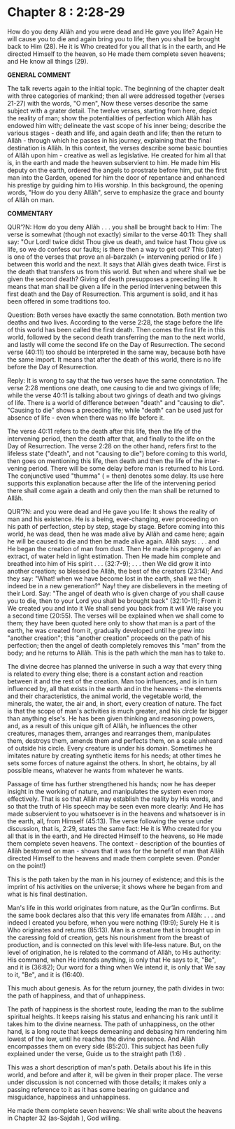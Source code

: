 Chapter 8 : 2:28-29
===================

How do you deny Allâh and you were dead and He gave you life? Again He
will cause you to die and again bring you to life; then you shall be
brought back to Him (28). He it is Who created for you all that is in
the earth, and He directed Himself to the heaven, so He made them
com­plete seven heavens; and He know all things (29).

**GENERAL COMMENT**

The talk reverts again to the initial topic. The beginning of the
chapter dealt with three categories of mankind; then all were addressed
together (verses 21-27) with the words, "O men", Now these verses
describe the same subject with a grater detail. The twelve verses,
starting from here, depict the reality of man; show the potentialities
of perfection which Allâh has endowed him with; delineate the vast scope
of his inner being; describe the various stages - death and life, and
again death and life; then the return to Allâh - through which he passes
in his journey, explaining that the final destination is Allâh. In this
context, the verses describe some basic bounties of Allâh upon him -
creative as well as legislative. He created for him all that is, in the
earth and made the heaven subservient to him. He made him His deputy on
the earth, ordered the angels to prostrate before him, put the first man
into the Garden, opened for him the door of repentance and enhanced his
prestige by guiding him to His worship. In this background, the opening
words, "How do you deny Allâh", serve to emphasize the grace and bounty
of Allâh on man.

**COMMENTARY**

QUR’?N: How do you deny Allâh . . . you shall be brought back to Him:
The verse is somewhat (though not exactly) similar to the verse 40:11:
They shall say: "Our Lord! twice didst Thou give us death, and twice
hast Thou give us life, so we do confess our faults; is there then a way
to get out? This (later) is one of the verses that prove an al–barzakh
(= intervening period or life ) between this world and the next. It says
that Allâh gives death twice. First is the death that transfers us from
this world. But when and where shall we be given the second death?
Giving of death presupposes a preceding life. It means that man shall be
given a life in the period intervening between this first death and the
Day of Resurrection. This argument is solid, and it has been offered in
some traditions too.

Question: Both verses have exactly the same connotation. Both mention
two deaths and two lives. According to the verse 2:28, the stage before
the life of this world has been called the first death. Then comes the
first life in this world, followed by the second death transferring the
man to the next world, and lastly will come the second life on the Day
of Resurrection. The second verse (40:11) too should be interpreted in
the same way, because both have the same import. It means that after the
death of this world, there is no life before the Day of Resurrection.

Reply: It is wrong to say that the two verses have the same
connotation. The verse 2:28 mentions one death, one causing to die and
two givings of life; while the verse 40:11 is talking about two givings
of death and two givings of life. There is a world of difference between
"death" and "causing to die". "Causing to die" shows a preceding life;
while "death" can be used just for absence of life - even when there was
no life before it.

The verse 40:11 refers to the death after this life, then the life of
the intervening period, then the death after that, and finally to the
life on the Day of Resurrection. The verse 2:28 on the other hand,
refers first to the lifeless state ("death", and not "causing to die")
before coming to this world, then goes on mentioning this life, then
death and then the life of the inter­vening period. There will be some
delay before man is returned to his Lord. The conjunctive used "thumma"
( = then) denotes some delay. Its use here supports this explanation
because after the life of the intervening period there shall come again
a death and only then the man shall be returned to Allâh.

QUR’?N: and you were dead and He gave you life: It shows the reality of
man and his existence. He is a being, ever-changing, ever proceeding on
his path of perfection, step by step, stage by stage. Before coming into
this world, he was dead, then he was made alive by Allâh and came here;
again he will be caused to die and then be made alive again. Allâh says:
. . . and He began the creation of man from dust. Then He made his
progeny of an extract, of water held in light estimation. Then He made
him complete and breathed into him of His spirit . . . (32:7-9); . . .
then We did grow it into another creation; so blessed be Allâh, the best
of the creators (23:14); And they say: "What! when we have become lost
in the earth, shall we then indeed be in a new generation?" Nay! they
are disbelievers in the meeting of their Lord. Say: "The angel of death
who is given charge of you shall cause you to die, then to your Lord you
shall be brought back" (32:10-11); From it We created you and into it We
shall send you back from it will We raise you a second time (20:55). The
verses will be explained when we shall come to them; they have been
quoted here only to show that man is a part of the earth, he was created
from it, gradually developed until he grew into "another creation"; this
"another creation" proceeds on the path of his perfection; then the
angel of death completely removes this "man" from the body; and he
returns to Allâh. This is the path which the man has to take to.

The divine decree has planned the universe in such a way that every
thing is related to every thing else; there is a constant action and
reaction between it and the rest of the creation. Man too influences,
and is in turn influenced by, all that exists in the earth and in the
heavens - the elements and their characteristics, the animal world, the
vegetable world, the minerals, the water, the air and, in short, every
creation of nature. The fact is that the scope of man's activities is
much greater, and his circle far bigger than anything else's. He has
been given thinking and rea­soning powers, and, as a result of this
unique gift of Allâh, he influences the other creatures, manages them,
arranges and re­arranges them, manipulates them, destroys them, amends
them and perfects them, on a scale unheard of outside his circle. Every
creature is under his domain. Sometimes he imitates nature by creating
synthetic items for his needs; at other times he sets some forces of
nature against the others. In short, he obtains, by all possible means,
whatever he wants from whatever he wants.

Passage of time has further strengthened his hands; now he has deeper
insight in the working of nature, and manipulates the system even more
effectively. That is so that Allâh may establish the reality by His
words, and so that the truth of His speech may be seen even more
clearly: And He has made subservient to you whatsoever is in the heavens
and whatsoever is in the earth, all, from Himself (45:13). The verse
following the verse under discussion, that is, 2:29, states the same
fact: He it is Who created for you all that is in the earth, and He
directed Himself to the heavens, so He made them complete seven heavens.
The context - description of the bounties of Allâh bestowed on man -
shows that it was for the benefit of man that Allâh directed Himself to
the heavens and made them complete seven. (Ponder on the point!)

This is the path taken by the man in his journey of existence; and this
is the imprint of his activities on the universe; it shows where he
began from and what is his final destination.

Man's life in this world originates from nature, as the Qur’ân
confirms. But the same book declares also that this very life ema­nates
from Allâh: . . . and indeed I created you before, when you were nothing
(19:9); Surely He it is Who originates and returns (85:13). Man is a
creature that is brought up in the caressing fold of creation, gets his
nourishment from the breast of production, and is connected on this
level with life-less nature. But, on the level of origination, he is
related to the command of Allâh, to His authority: His command, when He
intends anything, is only that He says to it, "Be", and it is (36:82);
Our word for a thing when We intend it, is only that We say to it, "Be",
and it is (16:40).

This much about genesis. As for the return journey, the path divides in
two: the path of happiness, and that of unhappiness.

The path of happiness is the shortest route, leading the man to the
sublime spiritual heights. It keeps raising his status and enhancing his
rank until it takes him to the divine nearness. The path of unhappiness,
on the other hand, is a long route that keeps demeaning and debasing him
rendering him lowest of the low, until he reaches the divine presence.
And Allâh encompasses them on every side (85:20). This subject has been
fully explained under the verse, Guide us to the straight path (1:6) .

This was a short description of man's path. Details about his life in
this world, and before and after it, will be given in their proper
place. The verse under discussion is not concerned with those details;
it makes only a passing reference to it as it has some bearing on
guidance and misguidance, happiness and unhappiness.

He made them complete seven heavens: We shall write about the heavens
in Chapter 32 (as-Sajdah ), God willing.


